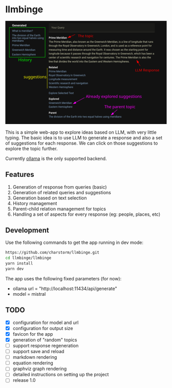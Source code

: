 # llmbinge

![Screenshot](docs/llmbinge.png)

This is a simple web-app to explore ideas based on LLM, with very little typing.
The basic idea is to use LLM to generate a response and also a set of suggestions for each response.
We can click on those suggestions to explore the topic further.

Currently [ollama](https://github.com/jmorganca/ollama) is the only supported backend.

## Features
1. Generation of response from queries (basic)
2. Generation of related queries and suggestions
3. Generation based on text selection
4. History management
5. Parent-child relation management for topics
6. Handling a set of aspects for every response (eg: people, places, etc)

## Development
Use the following commands to get the app running in dev mode:

```bash
https://github.com/charstorm/llmbinge.git
cd llmbinge/llmbinge
yarn install
yarn dev
```

The app uses the following fixed parameters (for now):
* ollama url = "http://localhost:11434/api/generate"
* model = mistral

## TODO

- [x] configuration for model and url
- [x] configuration for output size
- [x] favicon for the app
- [x] generation of "random" topics
- [ ] support response regeneration
- [ ] support save and reload
- [ ] markdown rendering
- [ ] equation rendering
- [ ] graphviz graph rendering
- [ ] detailed instructions on setting up the project
- [ ] release 1.0
